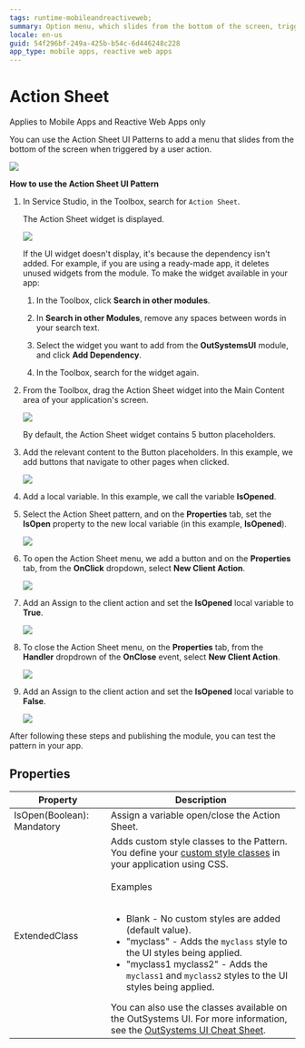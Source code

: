 ```yaml
---
tags: runtime-mobileandreactiveweb;  
summary: Option menu, which slides from the bottom of the screen, triggered by a user action.
locale: en-us
guid: 54f296bf-249a-425b-b54c-6d446248c228
app_type: mobile apps, reactive web apps
---
```


# Action Sheet

<div class="info" markdown="1">

Applies to Mobile Apps and Reactive Web Apps only

</div>

You can use the Action Sheet UI Patterns to add a menu that slides from the bottom of the screen when triggered by a user action.

![](<images/actionsheet-1-ss.png>)

**How to use the Action Sheet UI Pattern**

1. In Service Studio, in the Toolbox, search for `Action Sheet`.

    The Action Sheet widget is displayed.

    ![](<images/actionsheet-2-ss.png>)

    If the UI widget doesn't display, it's because the dependency isn't added. For example, if you are using a ready-made app, it deletes unused widgets from the module. To make the widget available in your app:

    1. In the Toolbox, click **Search in other modules**.

    1. In **Search in other Modules**, remove any spaces between words in your search text.
    
    1. Select the widget you want to add from the **OutSystemsUI** module, and click **Add Dependency**. 
    
    1. In the Toolbox, search for the widget again.

1. From the Toolbox, drag the Action Sheet widget into the Main Content area of your application's screen.

    ![](<images/actionsheet-3-ss.png>)

    By default, the Action Sheet widget contains 5 button placeholders. 

1. Add the relevant content to the Button placeholders. In this example, we add buttons that navigate to other pages when clicked. 

    ![](<images/actionsheet-5-ss.png>)

1. Add a local variable. In this example, we call the variable **IsOpened**. 

1. Select the Action Sheet pattern, and on the **Properties** tab, set the **IsOpen** property to the new local variable (in this example, **IsOpened**).

    ![](<images/actionsheet-4-ss.png>)

1. To open the Action Sheet menu, we add a button and on the **Properties** tab, from the **OnClick** dropdown, select **New Client Action**.

    ![](<images/actionsheet-6-ss.png>)

1. Add an Assign to the client action and set the **IsOpened** local variable to **True**. 

    ![](<images/actionsheet-7-ss.png>)

1. To close the Action Sheet menu, on the **Properties** tab, from the **Handler** dropdrown of the **OnClose** event, select **New Client Action**.
    
    ![](<images/actionsheet-8-ss.png>)

1. Add an Assign to the client action and set the **IsOpened** local variable to **False**. 

    ![](<images/actionsheet-9-ss.png>)

After following these steps and publishing the module, you can test the pattern in your app. 
       
## Properties

| Property | Description | 
|---|---|
| IsOpen(Boolean): Mandatory | Assign a variable open/close the Action Sheet. |
| ExtendedClass | Adds custom style classes to the Pattern. You define your [custom style classes](../../../look-feel/css.md) in your application using CSS.<br/><br/>Examples<br/><br/><ul><li>Blank - No custom styles are added (default value).</li><li>"myclass" - Adds the ``myclass`` style to the UI styles being applied.</li><li>"myclass1 myclass2" - Adds the ``myclass1`` and ``myclass2`` styles to the UI styles being applied.</li></ul>You can also use the classes available on the OutSystems UI. For more information, see the [OutSystems UI Cheat Sheet](https://outsystemsui.outsystems.com/OutSystemsUIWebsite/CheatSheet). |
